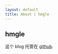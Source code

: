 ```yaml
---
layout: default
title: About | hmgle
---
```


## hmgle

这个 blog 托管在 [github](https://github.com/hmgle/hmgle.github.com). 


